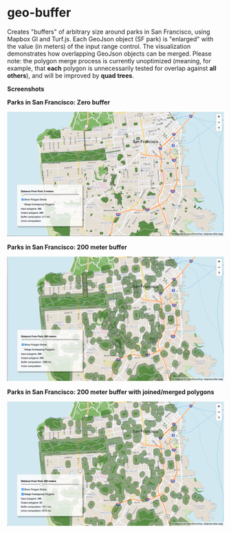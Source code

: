 # geo-buffer
Creates "buffers" of arbitrary size around parks in San Francisco, using Mapbox Gl and Turf.js. Each GeoJson object (SF park) is "enlarged" with the value (in meters) of the input range control. The visualization demonstrates how overlapping GeoJson objects can be merged. Please note: the polygon merge process is currently unoptimized (meaning, for example, that **each** polygon is unnecessarily tested for overlap against **all others**), and will be improved by **quad trees**.

**Screenshots**

**Parks in San Francisco: Zero buffer**

![Screenshot](https://github.com/boeric/geo-buffer/blob/master/screenshots/SF%20Parks%200%20buffer.png)

**Parks in San Francisco: 200 meter buffer**

![Screenshot](https://github.com/boeric/geo-buffer/blob/master/screenshots/SF%20Parks%20200m%20buffer.png)

**Parks in San Francisco: 200 meter buffer with joined/merged polygons**

![Screenshot](https://github.com/boeric/geo-buffer/blob/master/screenshots/SF%20Parks%20200m%20buffer%20merged.png)
